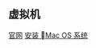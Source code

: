 ## 虚拟机

[官网](https://my.vmware.com)
[安装 Mac OS 系统](https://blog.csdn.net/u011415782/article/details/78505422)